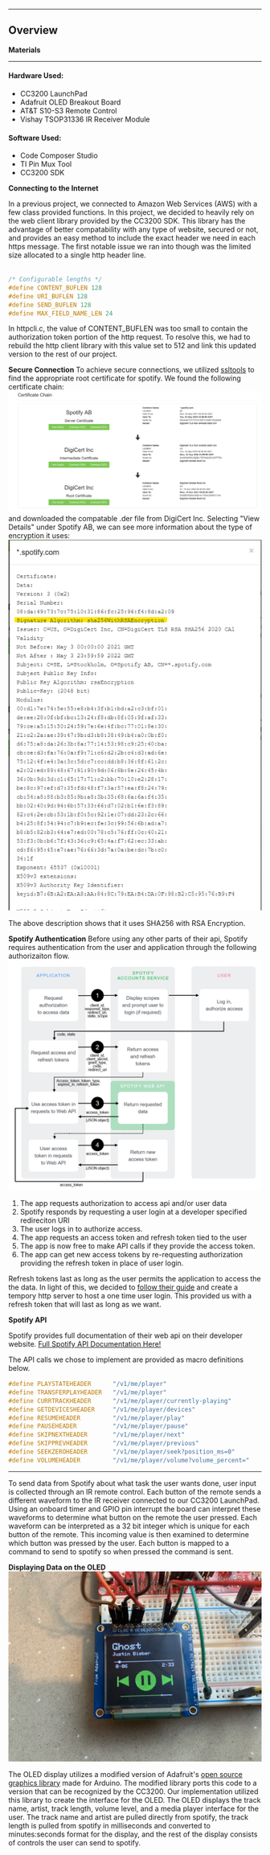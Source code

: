 ***
## Overview

**Materials**
***
#### Hardware Used: 
* CC3200 LaunchPad
* Adafruit OLED Breakout Board
* AT&T S10-S3 Remote Control
* Vishay TSOP31336 IR Receiver Module

#### Software Used: 
* Code Composer Studio
* TI Pin Mux Tool
* CC3200 SDK 

**Connecting to the Internet**

In a previous project, we connected to Amazon Web Services (AWS) with a few class provided functions. In this project, we decided to heavily rely on the web client library provided by the CC3200 SDK. This library has the advantage of better compatability with any type of website, secured or not, and provides an easy method to include the exact header we need in each https message. 
The first notable issue we ran into though was the limited size allocated to a single http header line.
```c

/* Configurable lengths */
#define CONTENT_BUFLEN 128
#define URI_BUFLEN 128
#define SEND_BUFLEN 128
#define MAX_FIELD_NAME_LEN 24
```

In httpcli.c,  the value of CONTENT_BUFLEN was too small to contain the authorization token portion of the http request. To resolve this, we had to rebuild the http client library with this value set to 512 and link this updated version to the rest of our project.

**Secure Connection**
To achieve secure connections, we utilized <a href="https://ssltools.com" target="_blank">ssltools</a> to find the appropriate root certificate for spotify. We found the following certificate chain: ![Certificate Chain](Media/rootcertificate.png) and downloaded the compatable .der file from DigiCert Inc.
Selecting "View Details" under Spotify AB, we can see more information about the type of encryption it uses:
![Certificate Details](Media/CertificateDetails.png)

The above description shows that it uses SHA256 with RSA Encryption. 



**Spotify Authentication**
Before using any other parts of their api, Spotify requires authentication from the user and application through the following authorizaiton flow.
![Authorization Code](Media/AuthG_AuthoriztionCode.png)

1. The app requests authorization to access api and/or user data
2. Spotify responds by requesting a user login at a developer specified redireciton URI
3. The user logs in to authorize access.
4. The app requests an access token and refresh token tied to the user
5. The app is now free to make API calls if they provide the access token.
6. The app can get new access tokens by re-requesting authorization providing the refresh token in place of user login.

Refresh tokens last as long as the user permits the application to access the the data. In light of this, we decided to <a href="https://developer.spotify.com/documentation/web-api/quick-start/" target="_blank">follow their guide</a> and create a tempory http server to host a one time user login. This provided us with a refresh token that will last as long as we want. 

**Spotify API**

Spotify provides full documentation of their web api on their developer website. 
<a href="https://developer.spotify.com/documentation/web-api/reference/#/" target="_blank">Full Spotify API Documentation Here!</a>


The API calls we chose to implement are provided as macro definitions below. 

``` c
#define PLAYSTATEHEADER      "/v1/me/player"
#define TRANSFERPLAYHEADER   "/v1/me/player"
#define CURRTRACKHEADER      "/v1/me/player/currently-playing"
#define GETDEVICESHEADER     "/v1/me/player/devices"
#define RESUMEHEADER         "/v1/me/player/play"
#define PAUSEHEADER          "/v1/me/player/pause"
#define SKIPNEXTHEADER       "/v1/me/player/next"
#define SKIPPREVHEADER       "/v1/me/player/previous"
#define SEEKZEROHEADER       "/v1/me/player/seek?position_ms=0"
#define VOLUMEHEADER         "/v1/me/player/volume?volume_percent="
```


****

To send data from Spotify about what task the user wants done, user input is collected through an IR remote control. Each button of the remote sends a different waveform to the IR receiver connected to our CC3200 LaunchPad. Using an onboard timer and GPIO pin interrupt the board can interpret these waveforms to determine what button on the remote the user pressed. Each waveform can be interpreted as a 32 bit integer which is unique for each button of the remote. This incoming value is then examined to determine which button was pressed by the user. Each button is mapped to a command to send to spotify so when pressed the command is sent.

**Displaying Data on the OLED**
![OLED Display](Media/IMG_1608.JPG)

The OLED display utilizes a modified version of Adafruit's [open source graphics library](http://www.adafruit.com/product/1431) made for Arduino. The modified library ports this code to a version that can be recognized by the CC3200. Our implementation utilized this library to create the interface for the OLED. The OLED displays the track name, artist, track length, volume level, and a media player interface for the user. The track name and artist are pulled directly from spotify, the track length is pulled from spotify in milliseconds and converted to minutes:seconds format for the display, and the rest of the display consists of controls the user can send to spotify.
